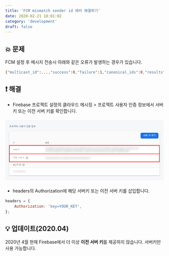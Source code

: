 ```yaml
---
title: 'FCM mismatch sender id 에러 해결하기'
date: 2020-02-21 18:01:02
category: 'development'
draft: false
---
```


## 💥 문제

FCM 설정 후 메시지 전송시 아래와 같은 오류가 발생하는 경우가 있습니다.

```bash
{"multicast_id":...,"success":0,"failure":1,"canonical_ids":0,"results":[{"error":"MismatchSenderId"}]}
```

## ❗️ 해결

-   Firebase 프로젝트 설정의 클라우드 메시징 > 프로젝트 사용자 인증 정보에서 서버키 또는 이전 서버 키를 확인합니다.

####

![](./images/firebase.png)

####

-   headers의 Authorization에 해당 서버키 또는 이전 서버 키를 삽입합니다.

```javascript
headers = {
    Authorization: 'key=YOUR_KEY',
};
```

####

## 💡 업데이트(2020.04)

2020년 4월 현재 Firebase에서 더 이상 **이전 서버 키**를 제공하지 않습니다.
서버키만 사용 가능합니다.
